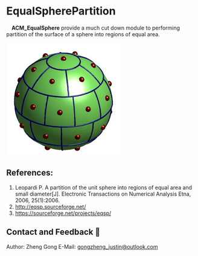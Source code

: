 # EqualSpherePartition
&emsp;**ACM_EqualSphere** provide a much cut down module to performing partition of the surface of a sphere into regions of equal area.

![](EqualSphere.jpg)
 
## References:
1. Leopardi P. A partition of the unit sphere into regions of equal area and small diameter[J]. Electronic Transactions on Numerical Analysis Etna, 2006, 25(1):2006.
2. http://eqsp.sourceforge.net/
3. https://sourceforge.net/projects/eqsp/
 
 ## Contact and Feedback :email:
  Author: Zheng Gong
  E-Mail: gongzheng_justin@outlook.com
